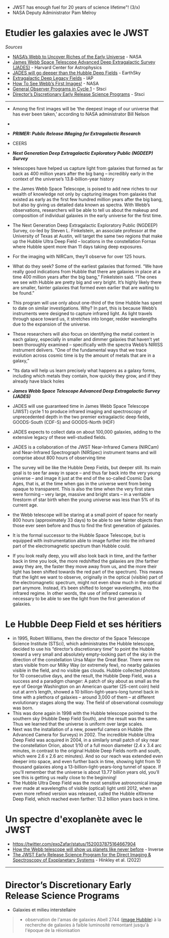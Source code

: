 - JWST has enough fuel for 20 years of science lifetime"! (3/x)
- NASA Deputy Administrator Pam Melroy

# Etudier les galaxies avec le JWST

*Sources*

- [NASA’s Webb to Uncover Riches of the Early Universe](https://www.nasa.gov/feature/goddard/2022/nasa-s-webb-to-uncover-riches-of-the-early-universe) - NASA 
- [James Webb Space Telescope Advanced Deep Extragalactic Survey (JADES)](https://pweb.cfa.harvard.edu/research/james-webb-space-telescope-advanced-deep-extragalactic-survey-jades) - Harvard Center for Astrophysics
- [JADES will go deeper than the Hubble Deep Fields](https://earthsky.org/space/jades-deep-field-surveys-epoch-of-1st-galaxies/) - EarthSky
- [Extragalactic Deep Legacy Fields](http://www.iap.fr/jwst-edls/fields.html) - IAP
- [How To See Webb’s First Images!](https://blogs.nasa.gov/webb/) - NASA 
- [General Observer Programs in Cycle 1](https://www.stsci.edu/jwst/science-execution/approved-programs/cycle-1-go) - Stsci
- [Director’s Discretionary Early Release Science Programs](https://www.stsci.edu/jwst/science-execution/approved-ers-programs) - Stsci

---

- Among the first images will be ‘the deepest image of our universe that has ever been taken,’ according to NASA administrator Bill Nelson
- 

- ***PRIMER: Public Release IMaging for Extragalactic Research***


-  CEERS

- ***Next Generation Deep Extragalactic Exploratory Public (NGDEEP) Survey***
- telescopes have helped us capture light from galaxies that formed as far back as 400 million years after the big bang – incredibly early in the context of the universe’s 13.8-billion-year history
- the James Webb Space Telescope, is poised to add new riches to our wealth of knowledge not only by capturing images from galaxies that existed as early as the first few hundred million years after the big bang, but also by giving us detailed data known as spectra. With Webb’s observations, researchers will be able to tell us about the makeup and composition of individual galaxies in the early universe for the first time.
- The Next Generation Deep Extragalactic Exploratory Public (NGDEEP) Survey, co-led by Steven L. Finkelstein, an associate professor at the University of Texas at Austin, will target the same two regions that make up the Hubble Ultra Deep Field – locations in the constellation Fornax where Hubble spent more than 11 days taking deep exposures.
- For the imaging with NIRCam, they’ll observe for over 125 hours. 
- What do they seek? Some of the earliest galaxies that formed. “We have really good indications from Hubble that there are galaxies in place at a time 400 million years after the big bang,” Finkelstein said. “The ones we see with Hubble are pretty big and very bright. It’s highly likely there are smaller, fainter galaxies that formed even earlier that are waiting to be found.”
- This program will use only about one-third of the time Hubble has spent to date on similar investigations. Why? In part, this is because Webb’s instruments were designed to capture infrared light. As light travels through space toward us, it stretches into longer, redder wavelengths due to the expansion of the universe.
- These researchers will also focus on identifying the metal content in each galaxy, especially in smaller and dimmer galaxies that haven’t yet been thoroughly examined – specifically with the spectra Webb’s NIRISS instrument delivers. “One of the fundamental ways that we trace evolution across cosmic time is by the amount of metals that are in a galaxy,”
- “Its data will help us learn precisely what happens as a galaxy forms, including which metals they contain, how quickly they grow, and if they already have black holes

- ***James Webb Space Telescope Advanced Deep Extragalactic Survey (JADES)***
- JADES will use guaranteed time in James Webb Space Telescope (JWST) cycle 1 to produce infrared imaging and spectroscopy of unprecedented depth in the two premier extragalactic deep fields, GOODS-South (CDF-S) and GOODS-North (HDF)
- JADES expects to collect data on about 100,000 galaxies, adding to the extensive legacy of these well-studied fields.
- JADES is a collaboration of the JWST Near-Infrared Camera (NIRCam) and Near-Infrared Spectrograph (NIRSpec) instrument teams and will comprise about 800 hours of observing time
- The survey will be like the Hubble Deep Fields, but deeper still. Its main goal is to see far away in space – and thus far back into the very young universe – and image it just at the end of the so-called Cosmic Dark Ages, that is, at the time when gas in the universe went from being opaque to transparent. This is also the time when the very first stars were forming – very large, massive and bright stars – in a veritable firestorm of star birth when the young universe was less than 5% of its current age.
- the Webb telescope will be staring at a small point of space for nearly 800 hours (approximately 33 days) to be able to see fainter objects than those ever seen before and thus to find the first generation of galaxies. 
-  It is the formal successor to the Hubble Space Telescope, but is equipped with instrumentation able to image further into the infrared part of the electromagnetic spectrum than Hubble could. 
-   If you look really deep, you will also look back in time, and the farther back in time you look, the more redshifted the galaxies are (the farther away they are, the faster they move away from us, and the more their light has been shifted towards the red part of the spectrum). This means that the light we want to observe, originally in the optical (visible) part of the electromagnetic spectrum, might not even show much in the optical part anymore. Instead, it’s been shifted to longer wavelengths, into the infrared regime. In other words, the use of infrared cameras is necessary to be able to see the light from the first generation of galaxies. 

# Le Hubble Deep Field et ses héritiers

- in 1995, Robert Williams, then the director of the Space Telescope Science Institute (STSci), which administrates the Hubble telescope, decided to use his “director’s discretionary time” to point the Hubble toward a very small and absolutely empty-looking part of the sky in the direction of the constellation Ursa Major the Great Bear. There were no stars visible from our Milky Way (or extremely few), no nearby galaxies visible in the field, and no visible gas clouds. Hubble collected photons for 10 consecutive days, and the result, the Hubble Deep Field, was a success and a paradigm changer: A patch of sky about as small as the eye of George Washington on an American quarter (25-cent coin) held out at arm’s length, showed a 10 billion-light-years-long tunnel back in time with a plethora of galaxies – around 3,000 of them – at different evolutionary stages along the way. The field of observational cosmology was born.
- This was done again in 1998 with the Hubble telescope pointed to the southern sky (Hubble Deep Field South), and the result was the same. Thus we learned that the universe is uniform over large scales.
- Next was the installation of a new, powerful camera on Hubble (the Advanced Camera for Surveys) in 2002. The incredible Hubble Ultra Deep Field was acquired in 2004, in a similarly small patch of sky near the constellation Orion, about 1/10 of a full moon diameter (2.4 x 3.4 arc minutes, in contrast to the original Hubble Deep Fields north and south, which were 2.6 x 2.6 arc minutes). And so our reach was extended even deeper into space, and even further back in time, showing light from 10 thousand galaxies along a 13-billion-light-years-long tunnel of space. If you’ll remember that the universe is about 13.77 billion years old, you’ll see this is getting us really close to the beginning!
- The Hubble Ultra Deep Field was the most sensitive astronomical image ever made at wavelengths of visible (optical) light until 2012, when an even more refined version was released, called the Hubble eXtreme Deep Field, which reached even farther: 13.2 billion years back in time. 

# Un spectre d'exoplanète avec le JWST

- https://twitter.com/exoZafar/status/1520037875164667904
- [How the Webb telescope will show us planets like never before](https://www.inverse.com/science/what-will-planets-will-look-like-through-jwst) - Inverse
- [The JWST Early Release Science Program for the Direct Imaging & Spectroscopy of Exoplanetary Systems](https://arxiv.org/pdf/2205.12972.pdf) - Hinkley et al. (2022)

---

# Director’s Discretionary Early Release Science Programs

- Galaxies et milieu interstellaire
> * observation de l'amas de galaxies Abell 2744 ([image Hubble](https://fr.wikipedia.org/wiki/Abell_2744#/media/Fichier:Heic1401a-Abell2744-20140107.jpg)) à la recherche de galaxies à faible luminosité remontant jusqu'à l'époque de la réionisation
